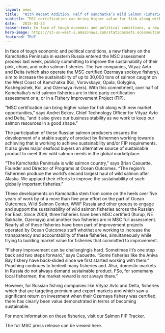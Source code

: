 ```yaml
---
layout: news
title:  "With Recent Addition, Half of Kamchatka’s Wild Salmon Fisheries Now in MSC or a FIP"
subtitle: “MSC certification can bring higher value for fish along with new market opportunities and it also gives our business stability as we work to keep our salmon resources in a good shape.” Andrei Bokov, Chief Technology Officer for Vityaz Avto and Delta
date:   2015-03-23
teaser-text: In face of tough economic and political conditions, a new fishery on the Kamchatka Peninsula in eastern Russia entered the MSC assessment process last week.
hero-image: https://s3-us-west-2.amazonaws.com/staticassets.oceanoutcomes.org/hero+photos/news4ahero.jpg
featured: TRUE
---
```


In face of tough economic and political conditions, a new fishery on the Kamchatka Peninsula in eastern Russia entered the MSC assessment process last week, publicly committing to improve the sustainability of their pink, chum, and coho salmon fisheries. The two companies, Vityaz Avto and Delta (which also operate the MSC certified Ozernaya sockeye fishery), aim to increase the sustainability of up to 30,000 tons of salmon caught on the West Coast of Kamchatka (Kol, Vorovskaya, Opala, Golygina, Koshegoshek, Kol, and Ozernaya rivers). With this commitment, over half of Kamchatka’s wild salmon fisheries are in third party certification assessment or a, or in a Fishery Improvement Project (FIP). 

“MSC certification can bring higher value for fish along with new market opportunities,” says Andrei Bokov, Chief Technology Officer for Vityaz Avto and Delta, “and it also gives our business stability as we work to keep our salmon resources in a good shape.”

The participation of these Russian salmon producers ensures the development of a stable supply of product by fishermen working towards achieving that is working to achieve sustainability and/or FIP requirements. It also gives major seafood buyers an alternative source of sustainable product to meet their wild salmon needs in the global marketplace. 

“The Kamchatka Peninsula is wild salmon country,” says Brian Caouette, Founder and Director of Programs at Ocean Outcomes. “The region’s fishermen produce the world’s second largest haul of wild salmon after Alaska. We applaud their efforts to improve the sustainability of such globally important fisheries.”

These developments on Kamchatka stem from come on the heels  over five years of work by of a more than five year effort on the part of Ocean Outcomes, Wild Salmon Center, WWF Russia and other groups to engage and support the sustainability of wild salmon fisheries across the Russian Far East. Since 2009, three fisheries have been MSC certified (Iturup, NE Sakhalin, Ozernaya) and another two fisheries are in MSC full assessment. Nearly all of these fisheries have been part of improvement projects operated by Ocean Outcomes staff whothat are working to increase the transparency and accountability of these fisheries, simultaneously while trying to building market value for fisheries that committed to improvement. 

“Fishery improvement can be challengingis hard. Sometimes iIt’s one step back and two steps forward,” says Caouette. “Some fisheries like the Aniva Bay fishery have back-slided since we first started working with them.” Poaching continues to bedevil many fisheries and. Also, domestic markets in Russia do not always demand sustainable product. FSo, for somemany local fishermen, the market reward is not always there.”

However, for Russian fishing companies like Vityaz Avto and Delta, fisheries which that are targeting premium and export markets and which saw a significant return on investment when their Ozernaya fishery was certified, there has clearly been value demonstrated in terms of becoming sustainable.  

For more information on these fisheries, visit our Salmon FIP Tracker. 

The full MSC press release can be viewed here.
